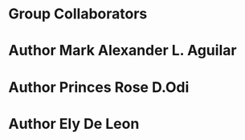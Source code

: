# Group Collaborators
# Author Mark Alexander L. Aguilar
# Author Princes Rose D.Odi
# Author Ely De Leon
